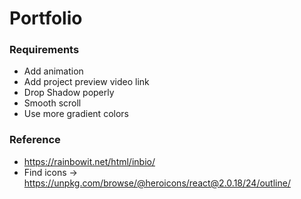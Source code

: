 # Portfolio

### Requirements
 - Add animation
 - Add project preview video link
 - Drop Shadow poperly
 - Smooth scroll
 - Use more gradient colors

### Reference
 - https://rainbowit.net/html/inbio/
 - Find icons -> https://unpkg.com/browse/@heroicons/react@2.0.18/24/outline/

 